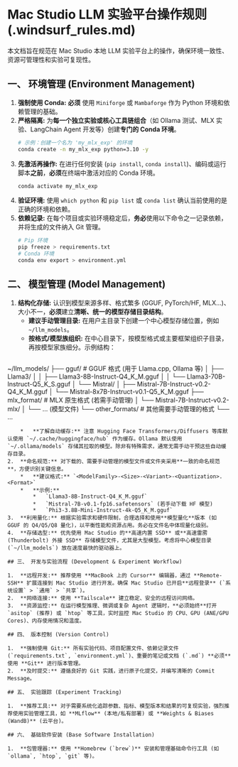 # Mac Studio LLM 实验平台操作规则 (.windsurf_rules.md)

本文档旨在规范在 Mac Studio 本地 LLM 实验平台上的操作，确保环境一致性、资源可管理性和实验可复现性。

## 一、 环境管理 (Environment Management)

1.  **强制使用 Conda:** **必须** 使用 `Miniforge` 或 `Mambaforge` 作为 Python 环境和依赖管理的基础。
2.  **严格隔离:** 为**每一个独立实验或核心工具链组合**（如 Ollama 测试、MLX 实验、LangChain Agent 开发等）创建**专门的 Conda 环境**。
    ```bash
    # 示例：创建一个名为 'my_mlx_exp' 的环境
    conda create -n my_mlx_exp python=3.10 -y
    ```
3.  **先激活再操作:** 在进行任何安装 (`pip install`, `conda install`)、编码或运行脚本**之前**，**必须**在终端中激活对应的 Conda 环境。
    ```bash
    conda activate my_mlx_exp
    ```
4.  **验证环境:** 使用 `which python` 和 `pip list` 或 `conda list` 确认当前使用的是正确的环境和依赖。
5.  **依赖记录:** 在每个项目或实验环境稳定后，**务必**使用以下命令之一记录依赖，并将生成的文件纳入 Git 管理。
    ```bash
    # Pip 环境
    pip freeze > requirements.txt
    # Conda 环境
    conda env export > environment.yml
    ```

## 二、 模型管理 (Model Management)

1.  **结构化存储:** 认识到模型来源多样、格式繁多 (GGUF, PyTorch/HF, MLX...)、大小不一，**必须**建立**清晰、统一的模型存储目录结构**。
    *   **建议手动管理目录:** 在用户主目录下创建一个中心模型存储位置，例如 `~/llm_models`。
    *   **按格式/模型族组织:** 在中心目录下，按模型格式或主要框架组织子目录，再按模型家族细分。示例结构：
        ```text
~/llm_models/
├── gguf/                  # GGUF 格式 (用于 Llama.cpp, Ollama 等)
│   ├── Llama3/
│   │   ├── Llama3-8B-Instruct-Q4_K_M.gguf
│   │   └── Llama3-70B-Instruct-Q5_K_S.gguf
│   └── Mistral/
│       ├── Mistral-7B-Instruct-v0.2-Q4_K_M.gguf
│       └── Mistral-8x7B-Instruct-v0.1-Q5_K_M.gguf
├── mlx_format/            # MLX 原生格式 (若需手动管理)
│   └── Mistral-7B-Instruct-v0.2-mlx/
│       └── ... (模型文件)
└── other_formats/         # 其他需要手动管理的格式
    └── ...
```
    *   **了解自动缓存:** 注意 Hugging Face Transformers/Diffusers 等库默认使用 `~/.cache/huggingface/hub` 作为缓存。Ollama 默认使用 `~/.ollama/models` 存储其拉取的模型。除非有特殊需求，通常无需手动干预这些自动缓存目录。
2.  **命名规范:** 对下载的、需要手动管理的模型文件或文件夹采用**一致的命名规范**，方便识别关键信息。
    *   **建议格式:** `<ModelFamily>-<Size>-<Variant>-<Quantization>.<Format>`
    *   **示例:**
        *   `Llama3-8B-Instruct-Q4_K_M.gguf`
        *   `Mistral-7B-v0.1-fp16.safetensors` (若手动下载 HF 模型)
        *   `Phi3-3.8B-Mini-Instruct-4k-Q5_K_M.gguf`
3.  **利用量化:** 根据实验需求和硬件限制，合理选择和使用**模型量化**版本 (如 GGUF 的 Q4/Q5/Q8 量化)，以平衡性能和资源占用。务必在文件名中体现量化级别。
4.  **存储选型:** 优先使用 Mac Studio 的**高速内置 SSD** 或**高速雷雳 (Thunderbolt) 外接 SSD** 存储模型文件，尤其是大型模型。考虑将中心模型目录 (`~/llm_models`) 放在速度最快的驱动器上。

## 三、 开发与实验流程 (Development & Experiment Workflow)

1.  **远程开发:** 推荐使用 **MacBook 上的 Cursor** 编辑器，通过 **Remote-SSH** 扩展连接到 Mac Studio 进行开发。确保 Mac Studio 已开启**远程登录** (`系统设置` > `通用` > `共享`)。
2.  **网络连接:** 使用 **Tailscale** 建立稳定、安全的远程访问网络。
3.  **资源监控:** 在运行模型推理、微调或复杂 Agent 逻辑时，**必须始终**打开 `asitop` (推荐) 或 `htop` 等工具，实时监控 Mac Studio 的 CPU、GPU (ANE/GPU Cores)、内存使用情况和温度。

## 四、 版本控制 (Version Control)

1.  **强制使用 Git:** 所有实验代码、项目配置文件、依赖记录文件 (`requirements.txt`, `environment.yml`)、重要的笔记或文档 (`.md`) **必须**使用 **Git** 进行版本管理。
2.  **及时提交:** 遵循良好的 Git 实践，进行原子化提交，并编写清晰的 Commit Message。

## 五、 实验跟踪 (Experiment Tracking)

1.  **推荐工具:** 对于需要系统化追踪参数、指标、模型版本和结果的可复现实验，强烈推荐使用实验管理工具，如 **MLflow** (本地/私有部署) 或 **Weights & Biases (WandB)** (云平台)。

## 六、 基础软件安装 (Base Software Installation)

1.  **包管理器:** 使用 **Homebrew (`brew`)** 安装和管理基础命令行工具 (如 `ollama`, `htop`, `git` 等)。
